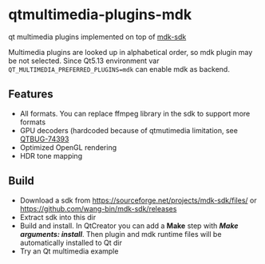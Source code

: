 # qtmultimedia-plugins-mdkqt multimedia plugins implemented on top of [mdk-sdk](https://github.com/wang-bin/mdk-sdk)Multimedia plugins are looked up in alphabetical order, so mdk plugin may be not selected. Since Qt5.13 environment var `QT_MULTIMEDIA_PREFERRED_PLUGINS=mdk` can enable mdk as backend.## Features- All formats. You can replace ffmpeg library in the sdk to support more formats- GPU decoders (hardcoded because of qtmutimedia limitation, see [QTBUG-74393](https://bugreports.qt.io/browse/QTBUG-74393)- Optimized OpenGL rendering- HDR tone mapping## Build- Download a sdk from https://sourceforge.net/projects/mdk-sdk/files/ or https://github.com/wang-bin/mdk-sdk/releases- Extract sdk into this dir- Build and install. In QtCreator you can add a **Make** step with ***Make arguments: install***. Then plugin and mdk runtime files will be automatically installed to Qt dir- Try an Qt multimedia example
